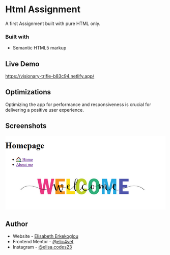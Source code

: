 # Html Assignment

A first Assignment built with pure HTML only.

### Built with

- Semantic HTML5 markup

## Live Demo

https://visionary-trifle-b83c94.netlify.app/

## Optimizations

Optimizing the app for performance and responsiveness is crucial for delivering a positive user experience.

## Screenshots

![Screenshot](./links-and-images/images/screenshot.png)

## Author

- Website - [Elisabeth Erkekoglou ](https://www.linkedin.com/in/eerkekoglou/)
- Frontend Mentor - [@elic4vet](https://www.frontendmentor.io/profile/elic4vet)
- Instagram - [@elisa.codes23](https://www.instagram.com/elisa.codes23/)
